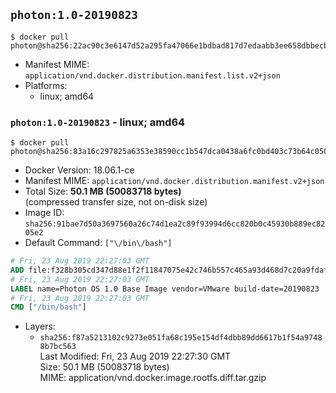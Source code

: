 ## `photon:1.0-20190823`

```console
$ docker pull photon@sha256:22ac90c3e6147d52a295fa47066e1bdbad817d7edaabb3ee658dbbecb13a18eb
```

-	Manifest MIME: `application/vnd.docker.distribution.manifest.list.v2+json`
-	Platforms:
	-	linux; amd64

### `photon:1.0-20190823` - linux; amd64

```console
$ docker pull photon@sha256:83a16c297825a6353e38590cc1b547dca0438a6fc0bd403c73b64c050a8d15de
```

-	Docker Version: 18.06.1-ce
-	Manifest MIME: `application/vnd.docker.distribution.manifest.v2+json`
-	Total Size: **50.1 MB (50083718 bytes)**  
	(compressed transfer size, not on-disk size)
-	Image ID: `sha256:91bae7d50a3697560a26c74d1ea2c89f93994d6cc820b0c45930b889ec8205e2`
-	Default Command: `["\/bin\/bash"]`

```dockerfile
# Fri, 23 Aug 2019 22:27:03 GMT
ADD file:f328b305cd347d88e1f2f11847075e42c746b557c465a93d468d7c20a9fdafa8 in / 
# Fri, 23 Aug 2019 22:27:03 GMT
LABEL name=Photon OS 1.0 Base Image vendor=VMware build-date=20190823
# Fri, 23 Aug 2019 22:27:03 GMT
CMD ["/bin/bash"]
```

-	Layers:
	-	`sha256:f87a5213102c9273e051fa68c195e154df4dbb89dd6617b1f54a97488b7bc563`  
		Last Modified: Fri, 23 Aug 2019 22:27:30 GMT  
		Size: 50.1 MB (50083718 bytes)  
		MIME: application/vnd.docker.image.rootfs.diff.tar.gzip
